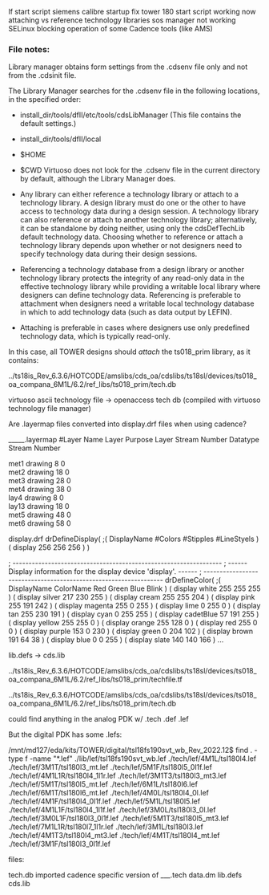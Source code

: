 lf start script
siemens calibre startup fix
tower 180 start script working now
attaching vs reference technology libraries
sos manager not working
SELinux blocking operation of some Cadence tools (like AMS)







### File notes:


Library manager obtains form settings from the .cdsenv file only and not from the .cdsinit file.

The Library Manager searches for the .cdsenv file in the following locations, in the specified order:

- install_dir/tools/dfII/etc/tools/cdsLibManager (This file contains the default settings.)
- install_dir/tools/dfII/local
- $HOME
- $CWD
Virtuoso does not look for the .cdsenv file in the current directory by default, although the Library Manager does.




- Any library can either reference a technology library or attach to a technology library. A design library must do one or the other to have access to technology data during a design session. A technology library can also reference or attach to another technology library; alternatively, it can be standalone by doing neither, using only the cdsDefTechLib default technology data. Choosing whether to reference or attach a technology library depends upon whether or not designers need to specify technology data during their design sessions.
- Referencing a technology database from a design library or another technology library protects the integrity of any read-only data in the effective technology library while providing a writable local library where designers can define technology data. Referencing is preferable to attachment when designers need a writable local technology database in which to add technology data (such as data output by LEFIN).
- Attaching is preferable in cases where designers use only predefined technology data, which is typically read-only.


In this case, all TOWER designs should *attach* the ts018_prim library, as it contains:

../ts18is_Rev_6.3.6/HOTCODE/amslibs/cds_oa/cdslibs/ts18sl/devices/ts018_oa_compana_6M1L/6.2/ref_libs/ts018_prim/tech.db

virtuoso ascii technology file -> openaccess tech db
(compiled with virtuoso technology file manager)



Are .layermap files converted into display.drf files when using cadence?

_____.layermap
#Layer Name     Layer Purpose  Layer Stream Number  Datatype Stream Number

met1           drawing        8                    0              
met2           drawing        18                   0              
met3           drawing        28                   0              
met4           drawing        38                   0              
lay4           drawing        8                    0              
lay13          drawing        18                   0              
met5           drawing        48                   0              
met6           drawing        58                   0


display.drf
drDefineDisplay(
;( DisplayName   #Colors   #Stipples   #LineStyels )
 ( display        256        256        256  )
)

; -----------------------------------------------------------------
; ------ Display information for the display device 'display'. ------
; -----------------------------------------------------------------
drDefineColor(
;( DisplayName   ColorName   Red   Green   Blue   Blink )
 ( display       white       255    255    255  )
 ( display       silver      217    230    255  )
 ( display       cream       255    255    204  )
 ( display       pink        255    191    242  )
 ( display       magenta     255    0      255  )
 ( display       lime        0      255    0    )
 ( display       tan         255    230    191  )
 ( display       cyan        0      255    255  )
 ( display       cadetBlue   57     191    255  )
 ( display       yellow      255    255    0    )
 ( display       orange      255    128    0    )
 ( display       red         255    0      0    )
 ( display       purple      153    0      230  )
 ( display       green       0      204    102  )
 ( display       brown       191    64     38   )
 ( display       blue        0      0      255  )
 ( display       slate       140    140    166  )
...


lib.defs -> cds.lib

../ts18is_Rev_6.3.6/HOTCODE/amslibs/cds_oa/cdslibs/ts18sl/devices/ts018_oa_compana_6M1L/6.2/ref_libs/ts018_prim/techfile.tf

../ts18is_Rev_6.3.6/HOTCODE/amslibs/cds_oa/cdslibs/ts18sl/devices/ts018_oa_compana_6M1L/6.2/ref_libs/ts018_prim/tech.db


could find anything in the analog PDK w/ .tech .def .lef

But the digital PDK has some .lefs:

/mnt/md127/eda/kits/TOWER/digital/tsl18fs190svt_wb_Rev_2022.12$ find . -type f -name "*.lef"
./lib/lef/tsl18fs190svt_wb.lef
./tech/lef/4M1L/tsl180l4.lef
./tech/lef/3M1T/tsl180l3_mt.lef
./tech/lef/5M1F/tsl180l5_0l1f.lef
./tech/lef/4M1L1R/tsl180l4_1l1r.lef
./tech/lef/3M1T3/tsl180l3_mt3.lef
./tech/lef/5M1T/tsl180l5_mt.lef
./tech/lef/6M1L/tsl180l6.lef
./tech/lef/6M1T/tsl180l6_mt.lef
./tech/lef/4M0L/tsl180l4_0l.lef
./tech/lef/4M1F/tsl180l4_0l1f.lef
./tech/lef/5M1L/tsl180l5.lef
./tech/lef/4M1L1F/tsl180l4_1l1f.lef
./tech/lef/3M0L/tsl180l3_0l.lef
./tech/lef/3M0L1F/tsl180l3_0l1f.lef
./tech/lef/5M1T3/tsl180l5_mt3.lef
./tech/lef/7M1L1R/tsl180l7_1l1r.lef
./tech/lef/3M1L/tsl180l3.lef
./tech/lef/4M1T3/tsl180l4_mt3.lef
./tech/lef/4M1T/tsl180l4_mt.lef
./tech/lef/3M1F/tsl180l3_0l1f.lef




files:

tech.db imported cadence specific version of ___.tech
data.dm
lib.defs
cds.lib





